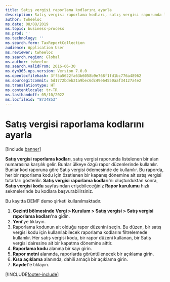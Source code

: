 ```yaml
---
title: Satış vergisi raporlama kodlarını ayarla
description: Satış vergisi raporlama kodları, satış vergisi raporunda listelenen bir alan numarasına karşılık gelir.
author: twheeloc
ms.date: 08/08/2019
ms.topic: business-process
ms.prod: ''
ms.technology: ''
ms.search.form: TaxReportCollection
audience: Application User
ms.reviewer: twheeloc
ms.search.region: Global
ms.author: twheeloc
ms.search.validFrom: 2016-06-30
ms.dyn365.ops.version: Version 7.0.0
ms.openlocfilehash: 3ff5a5622fa63b6058b9e768f1fd1bc776a48962
ms.sourcegitcommit: 5d1772bdeb21a9bec6dc49e64550aaf34127a4e2
ms.translationtype: HT
ms.contentlocale: tr-TR
ms.lasthandoff: 05/10/2022
ms.locfileid: "8734853"
---
```

# <a name="set-up-sales-tax-reporting-codes"></a>Satış vergisi raporlama kodlarını ayarla

[!include [banner](../../includes/banner.md)]

**Satış vergisi raporlama kodları**, satış vergisi raporunda listelenen bir alan numarasına karşılık gelir. Bunlar ülkeye özgü rapor düzenlerinde kullanılır. Bunlar kod raporuna göre Satış vergisi ödemesinde de kullanılır. Bu raporda, her bir raporlama kodu için özetlenen bir kapanış dönemine ait satış vergisi tutarları gösterilir. **Satış vergisi raporlama kodları**'nı oluşturduktan sonra, **Satış vergisi kodu** sayfasından erişebileceğiniz **Rapor kurulumu** hızlı sekmelerinde bu kodlara başvurabilirsiniz. 

Bu kayıtta DEMF demo şirketi kullanılmaktadır.

1. **Gezinti bölmesinde** **Vergi > Kurulum > Satış vergisi > Satış vergisi raporlama kodları**'na gidin.
2. **Yeni**'ye tıklayın.
3. Raporlama kodunun ait olduğu rapor düzenini seçin. Bu düzen, bir satış vergisi kodu için kullanılabilecek raporlama kodlarını filtrelemede kullanılır. Her satış vergisi kodu, bir rapor düzeni kullanan, bir Satış vergisi dairesine ait bir kapatma dönemine aittir.  
4. **Raporlama kodu** alanına bir sayı girin.
5. **Rapor metni** alanında, raporlarda görüntülenecek bir açıklama girin.
6. **Kısa açıklama** alanında, dahili amaçlı bir açıklama girin.
7. **Kaydet**'e tıklayın.



[!INCLUDE[footer-include](../../../includes/footer-banner.md)]
